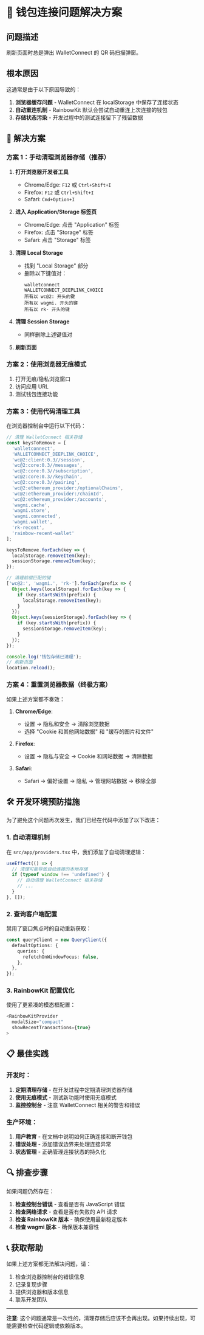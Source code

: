 # 🔧 钱包连接问题解决方案

## 问题描述

刷新页面时总是弹出 WalletConnect 的 QR 码扫描弹窗。

## 根本原因

这通常是由于以下原因导致的：

1. **浏览器缓存问题** - WalletConnect 在 localStorage 中保存了连接状态
2. **自动重连机制** - RainbowKit 默认会尝试自动重连上次连接的钱包
3. **存储状态污染** - 开发过程中的测试连接留下了残留数据

## 🚀 解决方案

### 方案 1：手动清理浏览器存储（推荐）

1. **打开浏览器开发者工具**
   - Chrome/Edge: `F12` 或 `Ctrl+Shift+I`
   - Firefox: `F12` 或 `Ctrl+Shift+I`
   - Safari: `Cmd+Option+I`

2. **进入 Application/Storage 标签页**
   - Chrome/Edge: 点击 "Application" 标签
   - Firefox: 点击 "Storage" 标签
   - Safari: 点击 "Storage" 标签

3. **清理 Local Storage**
   - 找到 "Local Storage" 部分
   - 删除以下键值对：
     ```
     walletconnect
     WALLETCONNECT_DEEPLINK_CHOICE
     所有以 wc@2: 开头的键
     所有以 wagmi. 开头的键
     所有以 rk- 开头的键
     ```

4. **清理 Session Storage**
   - 同样删除上述键值对

5. **刷新页面**

### 方案 2：使用浏览器无痕模式

1. 打开无痕/隐私浏览窗口
2. 访问应用 URL
3. 测试钱包连接功能

### 方案 3：使用代码清理工具

在浏览器控制台中运行以下代码：

```javascript
// 清理 WalletConnect 相关存储
const keysToRemove = [
  'walletconnect',
  'WALLETCONNECT_DEEPLINK_CHOICE',
  'wc@2:client:0.3//session',
  'wc@2:core:0.3//messages',
  'wc@2:core:0.3//subscription',
  'wc@2:core:0.3//keychain',
  'wc@2:core:0.3//pairing',
  'wc@2:ethereum_provider:/optionalChains',
  'wc@2:ethereum_provider:/chainId',
  'wc@2:ethereum_provider:/accounts',
  'wagmi.cache',
  'wagmi.store',
  'wagmi.connected',
  'wagmi.wallet',
  'rk-recent',
  'rainbow-recent-wallet'
];

keysToRemove.forEach(key => {
  localStorage.removeItem(key);
  sessionStorage.removeItem(key);
});

// 清理前缀匹配的键
['wc@2:', 'wagmi.', 'rk-'].forEach(prefix => {
  Object.keys(localStorage).forEach(key => {
    if (key.startsWith(prefix)) {
      localStorage.removeItem(key);
    }
  });
  Object.keys(sessionStorage).forEach(key => {
    if (key.startsWith(prefix)) {
      sessionStorage.removeItem(key);
    }
  });
});

console.log('钱包存储已清理');
// 刷新页面
location.reload();
```

### 方案 4：重置浏览器数据（终极方案）

如果上述方案都不奏效：

1. **Chrome/Edge**: 
   - 设置 → 隐私和安全 → 清除浏览数据
   - 选择 "Cookie 和其他网站数据" 和 "缓存的图片和文件"

2. **Firefox**:
   - 设置 → 隐私与安全 → Cookie 和网站数据 → 清除数据

3. **Safari**:
   - Safari → 偏好设置 → 隐私 → 管理网站数据 → 移除全部

## 🛠️ 开发环境预防措施

为了避免这个问题再次发生，我们已经在代码中添加了以下改进：

### 1. 自动清理机制

在 `src/app/providers.tsx` 中，我们添加了自动清理逻辑：

```typescript
useEffect(() => {
  // 清理可能导致自动连接的本地存储
  if (typeof window !== 'undefined') {
    // 自动清理 WalletConnect 相关存储
    // ...
  }
}, []);
```

### 2. 查询客户端配置

禁用了窗口焦点时的自动重新获取：

```typescript
const queryClient = new QueryClient({
  defaultOptions: {
    queries: {
      refetchOnWindowFocus: false,
    },
  },
});
```

### 3. RainbowKit 配置优化

使用了更紧凑的模态框配置：

```typescript
<RainbowKitProvider
  modalSize="compact"
  showRecentTransactions={true}
>
```

## 📋 最佳实践

### 开发时：

1. **定期清理存储** - 在开发过程中定期清理浏览器存储
2. **使用无痕模式** - 测试新功能时使用无痕模式
3. **监控控制台** - 注意 WalletConnect 相关的警告和错误

### 生产环境：

1. **用户教育** - 在文档中说明如何正确连接和断开钱包
2. **错误处理** - 添加错误边界来处理连接异常
3. **状态管理** - 正确管理连接状态的持久化

## 🔍 排查步骤

如果问题仍然存在：

1. **检查控制台错误** - 查看是否有 JavaScript 错误
2. **检查网络请求** - 查看是否有失败的 API 请求
3. **检查 RainbowKit 版本** - 确保使用最新稳定版本
4. **检查 wagmi 版本** - 确保版本兼容性

## 📞 获取帮助

如果上述方案都无法解决问题，请：

1. 检查浏览器控制台的错误信息
2. 记录复现步骤
3. 提供浏览器和版本信息
4. 联系开发团队

---

**注意**: 这个问题通常是一次性的，清理存储后应该不会再出现。如果持续出现，可能需要检查代码逻辑或依赖版本。 